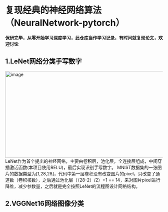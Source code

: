 # 复现经典的神经网络算法（NeuralNetwork-pytorch）
**保研完毕，从零开始学习深度学习，此仓库当作学习记录，有时间就复现论文，欢迎讨论**
## 1.LeNet网络分类手写数字  
<img width="1055" height="276" alt="image" src="https://github.com/user-attachments/assets/73333ebe-44a1-4618-bad5-aa1763ff495a" />  
LeNet作为首个提出的神经网络，主要由卷积层，池化层，全连接层组成，中间穿插激活函数(本项目使用RELU)，最后实现识别手写数字。  
MNIST数据集的一张图片的数据类型为[1,28,28]，代码中第一层卷积没有改变图片的pixel，只改变了通道数（卷积核数），之后通过池化层（（28-2）/2）+1 == 14，来对图片pixel进行降维，减少参数量，之后就是完全按照LeNet的流程图设计网络结构。  

## 2.VGGNet16网络图像分类  




